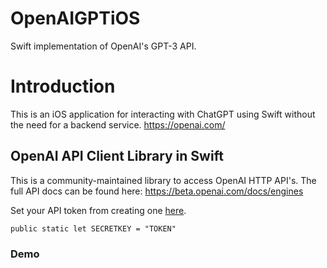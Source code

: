 # OpenAIGPTiOS
Swift implementation of OpenAI's GPT-3 API.

# Introduction

This is an iOS application for interacting with ChatGPT using Swift without the need for a backend service.
https://openai.com/

## OpenAI API Client Library in Swift

This is a community-maintained library to access OpenAI HTTP API's. The full API docs can be found here:
https://beta.openai.com/docs/engines

Set your API token from creating one [here](https://beta.openai.com/account/api-keys).

`public static let SECRETKEY = "TOKEN"`


### Demo

<!--- https://user-images.githubusercontent.com/25685850/213879164-fafdc6ce-8aee-453d-8b0e-d864fcc756c5.mp4 --->
